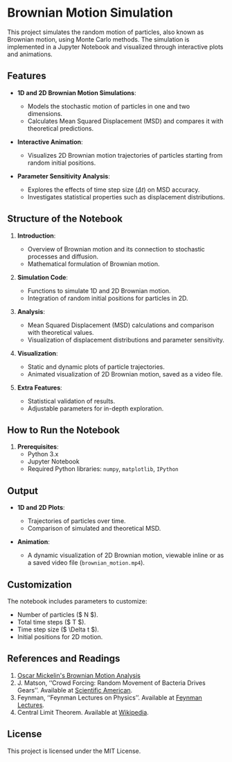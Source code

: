 # Brownian Motion Simulation

This project simulates the random motion of particles, also known as Brownian motion, using Monte Carlo methods. The simulation is implemented in a Jupyter Notebook and visualized through interactive plots and animations.

## Features
- **1D and 2D Brownian Motion Simulations**:
  - Models the stochastic motion of particles in one and two dimensions.
  - Calculates Mean Squared Displacement (MSD) and compares it with theoretical predictions.

- **Interactive Animation**:
  - Visualizes 2D Brownian motion trajectories of particles starting from random initial positions.

- **Parameter Sensitivity Analysis**:
  - Explores the effects of time step size $( \Delta t )$ on MSD accuracy.
  - Investigates statistical properties such as displacement distributions.

## Structure of the Notebook
1. **Introduction**:
   - Overview of Brownian motion and its connection to stochastic processes and diffusion.
   - Mathematical formulation of Brownian motion.

2. **Simulation Code**:
   - Functions to simulate 1D and 2D Brownian motion.
   - Integration of random initial positions for particles in 2D.

3. **Analysis**:
   - Mean Squared Displacement (MSD) calculations and comparison with theoretical values.
   - Visualization of displacement distributions and parameter sensitivity.

4. **Visualization**:
   - Static and dynamic plots of particle trajectories.
   - Animated visualization of 2D Brownian motion, saved as a video file.

5. **Extra Features**:
   - Statistical validation of results.
   - Adjustable parameters for in-depth exploration.

## How to Run the Notebook
1. **Prerequisites**:
   - Python 3.x
   - Jupyter Notebook
   - Required Python libraries: `numpy`, `matplotlib`, `IPython`

## Output
- **1D and 2D Plots**:
  - Trajectories of particles over time.
  - Comparison of simulated and theoretical MSD.

- **Animation**:
  - A dynamic visualization of 2D Brownian motion, viewable inline or as a saved video file (`brownian_motion.mp4`).

## Customization
The notebook includes parameters to customize:
- Number of particles ($ N $).
- Total time steps ($ T $).
- Time step size ($ \Delta t $).
- Initial positions for 2D motion.


## References and Readings
1. [Oscar Mickelin's Brownian Motion Analysis](https://web.mit.edu/8.334/www/grades/projects/projects17/OscarMickelin/brownian.html)
2. J. Matson, ‘‘Crowd Forcing: Random Movement of Bacteria Drives Gears’’. Available at [Scientific American](https://www.scientificamerican.com/article/brownian-motion-bacteria/).
3. Feynman, ‘‘Feynman Lectures on Physics’’. Available at [Feynman Lectures](http://www.feynmanlectures.caltech.edu/I_41.html).
4. Central Limit Theorem. Available at [Wikipedia](https://en.wikipedia.org/wiki/Central_limit_theorem).

## License
This project is licensed under the MIT License.

